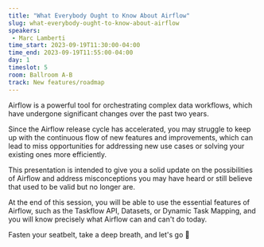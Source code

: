 ```yaml
---
title: "What Everybody Ought to Know About Airflow"
slug: what-everybody-ought-to-know-about-airflow
speakers:
 - Marc Lamberti
time_start: 2023-09-19T11:30:00-04:00
time_end: 2023-09-19T11:55:00-04:00
day: 1
timeslot: 5
room: Ballroom A-B
track: New features/roadmap
---
```


Airflow is a powerful tool for orchestrating complex data workflows, which have undergone significant changes over the past two years.
 
 Since the Airflow release cycle has accelerated, you may struggle to keep up with the continuous flow of new features and improvements, which can lead to miss opportunities for addressing new use cases or solving your existing ones more efficiently.
 
 This presentation is intended to give you a solid update on the possibilities of Airflow and address misconceptions you may have heard or still believe that used to be valid but no longer are.
 
 At the end of this session, you will be able to use the essential features of Airflow, such as the Taskflow API, Datasets, or Dynamic Task Mapping, and you will know precisely what Airflow can and can't do today.
 
 
 
 Fasten your seatbelt, take a deep breath, and let's go 🚀